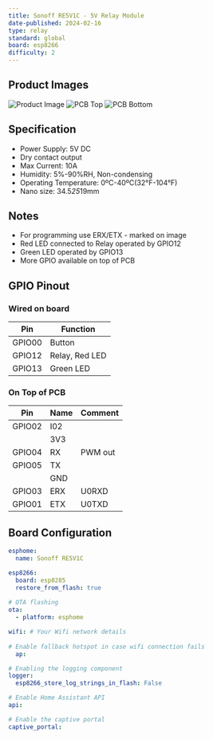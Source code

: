 ```yaml
---
title: Sonoff RE5V1C - 5V Relay Module
date-published: 2024-02-16
type: relay
standard: global
board: esp8266
difficulty: 2
---
```


## Product Images

![Product Image](/sonoff_RE5V1C.webp "Product Image")
![PCB Top](/sonoff_RE5V1C_top.jpg "PCB Top")
![PCB Bottom](/sonoff_RE5V1C_bottom.jpg "PCB Bottom")

## Specification

- Power Supply: 5V DC
- Dry contact output
- Max Current: 10A
- Humidity: 5%-90%RH, Non-condensing
- Operating Temperature: 0ºC-40ºC(32°F-104°F)
- Nano size: 34.5*25*19mm

## Notes

- For programming use ERX/ETX - marked on image
- Red LED connected to Relay operated by GPIO12
- Green LED operated by GPIO13
- More GPIO available on top of PCB

## GPIO Pinout

### Wired on board

| Pin    | Function         |
| ------ | ---------------- |
| GPIO00 | Button           |
| GPIO12 | Relay, Red LED   |
| GPIO13 | Green LED        |

### On Top of PCB

| Pin    | Name   | Comment |
| ------ | ------ | ------- |
| GPIO02 | I02    |         |
|        | 3V3    |         |
| GPIO04 | RX     | PWM out |
| GPIO05 | TX     |         |
|        | GND    |         |
| GPIO03 | ERX    | U0RXD   |
| GPIO01 | ETX    | U0TXD   |

## Board Configuration

```yaml
esphome:
  name: Sonoff RE5V1C

esp8266:
  board: esp8285
  restore_from_flash: true
  
# OTA flashing
ota:
  - platform: esphome

wifi: # Your Wifi network details
  
# Enable fallback hotspot in case wifi connection fails  
  ap:

# Enabling the logging component
logger:
  esp8266_store_log_strings_in_flash: False

# Enable Home Assistant API
api:

# Enable the captive portal
captive_portal:

```
